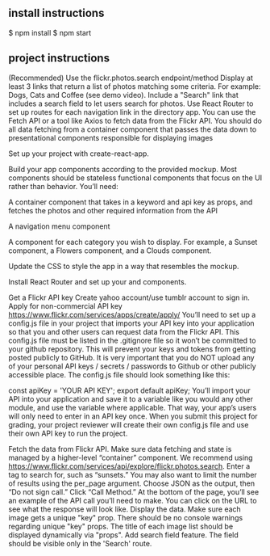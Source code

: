 ## install instructions ##
$ npm install 
$ npm start


## project instructions ##


(Recommended) Use the flickr.photos.search endpoint/method
Display at least 3 links that return a list of photos matching some criteria. For example: Dogs, Cats and Coffee (see demo video).
Include a "Search" link that includes a search field to let users search for photos.
Use React Router to set up routes for each navigation link in the directory app.
You can use the Fetch API or a tool like Axios to fetch data from the Flickr API.
You should do all data fetching from a container component that passes the data down to presentational components responsible for displaying images


Set up your project with create-react-app.

Build your app components according to the provided mockup. Most components should be stateless functional components that focus on the UI rather than behavior. You’ll need:

A container component that takes in a keyword and api key as props, 
and fetches the photos and other required information from the API

A navigation menu component

A component for each category you wish to display. For example, a Sunset component, a Flowers component, and a Clouds component.


Update the CSS to style the app in a way that resembles the mockup.

Install React Router and set up your and components.

Get a Flickr API key
Create yahoo account/use tumblr account to sign in. Apply for non-commercial API key https://www.flickr.com/services/apps/create/apply/ You’ll need to set up a config.js file in your project that imports your API key into your application so that you and other users can request data from the Flickr API. This config.js file must be listed in the .gitignore file so it won’t be committed to your github repository. This will prevent your keys and tokens from getting posted publicly to GitHub. It is very important that you do NOT upload any of your personal API keys / secrets / passwords to Github or other publicly accessible place. The config.js file should look something like this:

const apiKey = 'YOUR API KEY';
export default apiKey;
You’ll import your API into your application and save it to a variable like you would any other module, and use the variable where applicable. That way, your app’s users will only need to enter in an API key once. When you submit this project for grading, your project reviewer will create their own config.js file and use their own API key to run the project.

Fetch the data from Flickr API. Make sure data fetching and state is managed by a higher-level “container” component. We recommend using https://www.flickr.com/services/api/explore/flickr.photos.search. Enter a tag to search for, such as “sunsets.” You may also want to limit the number of results using the per_page argument. Choose JSON as the output, then “Do not sign call.” Click “Call Method.” At the bottom of the page, you’ll see an example of the API call you’ll need to make. You can click on the URL to see what the response will look like.
Display the data. Make sure each image gets a unique "key" prop. There should be no console warnings regarding unique "key" props. The title of each image list should be displayed dynamically via "props".
Add search field feature. The field should be visible only in the 'Search' route.